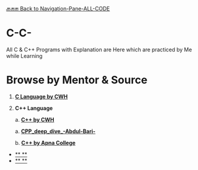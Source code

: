 [🔙🔚🔚 Back to Navigation-Pane-ALL-CODE](https://github.com/All-CODE-with-Explanation/Navigation-Pane-ALL-CODE-)

# C-C-
All C &amp; C++ Programs with Explanation are Here which are practiced by Me while Learning

# Browse by Mentor & Source

1. [**C Language by CWH**](https://github.com/All-CODE-with-Explanation/C_and_CPP/tree/main/Learned_From_YT/C_Language_CodeWithHarry)

2.  **C++ Language**

    a. [**C++ by CWH**](https://github.com/All-CODE-with-Explanation/C_and_CPP/tree/main/Learned_From_YT/C%2B%2B_by_Code_With_Harry)

    a. [**CPP_deep_dive_-Abdul-Bari-**](https://github.com/All-CODE-with-Explanation/CPP_deep_dive_-Abdul-Bari-)

    b. [**C++ by Apna College**](https://github.com/All-CODE-with-Explanation/C_and_CPP/tree/main/Learned_From_YT/C%2B%2Bby_Apna_College)

- [** **]()
- [** **]()
